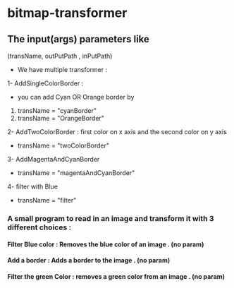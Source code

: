 # bitmap-transformer


## The input(args) parameters like

  (transName, outPutPath , inPutPath)

- We have multiple transformer :

1- AddSingleColorBorder :

- you can add Cyan OR Orange border by

 1. transName = "cyanBorder"
 2. transName = "OrangeBorder"

2- AddTwoColorBorder :  first color on x axis and the second color on y axis

* transName = "twoColorBorder"

3- AddMagentaAndCyanBorder

* transName = "magentaAndCyanBorder"

4- filter with Blue

* transName = "filter"

### A small program to read in an image and transform it with 3 different choices :

#### Filter Blue color : Removes the blue color of an image . (no param)

#### Add a border : Adds a border to the image . (no param)

#### Filter the green Color : removes a green color from an image .  (no param)

